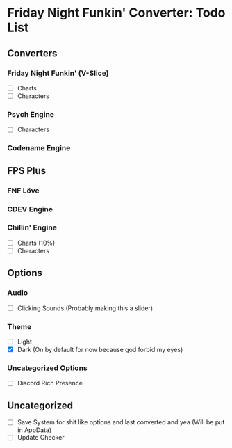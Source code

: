 # Friday Night Funkin' Converter: Todo List
## Converters
### Friday Night Funkin' (V-Slice)
- [ ] Charts
- [ ] Characters

### Psych Engine
- [ ] Characters

### Codename Engine

## FPS Plus

### FNF Löve

### CDEV Engine

### Chillin' Engine
- [ ] Charts (10%)
- [ ] Characters

## Options
### Audio
- [ ] Clicking Sounds (Probably making this a slider)

<!--### Controls :trollface-->

### Theme
- [ ] Light
- [x] Dark (On by default for now because god forbid my eyes)

### Uncategorized Options
- [ ] Discord Rich Presence

## Uncategorized
- [ ] Save System for shit like options and last converted and yea (Will be put in AppData)
- [ ] Update Checker
